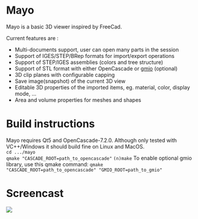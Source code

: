 # Mayo
Mayo is a basic 3D viewer inspired by FreeCad.  

Current features are :
* Multi-documents support, user can open many parts in the session
* Support of IGES/STEP/BRep formats for import/export operations
* Support of STEP/IGES assemblies (colors and tree structure)
* Support of STL format with either OpenCascade or [gmio](https://github.com/fougue/gmio) (optional)
* 3D clip planes with configurable capping
* Save image(snapshot) of the current 3D view
* Editable 3D properties of the imported items, eg. material, color, display mode, ...
* Area and volume properties for meshes and shapes

# Build instructions
Mayo requires Qt5 and OpenCascade-7.2.0.
Although only tested with VC++/Windows it should build fine on Linux and MacOS.  
`cd .../mayo`  
`qmake "CASCADE_ROOT=path_to_opencascade"`
`(n)make`
To enable optional gmio library, use this qmake command:
`qmake "CASCADE_ROOT=path_to_opencascade" "GMIO_ROOT=path_to_gmio"`

# Screencast

<img src="doc/screencast.gif"/>

